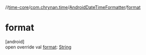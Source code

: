 //[time-core](../../../index.md)/[com.chrynan.time](../index.md)/[AndroidDateTimeFormatter](index.md)/[format](format.md)

# format

[android]\
open override val [format](format.md): [String](https://kotlinlang.org/api/latest/jvm/stdlib/kotlin/-string/index.html)
